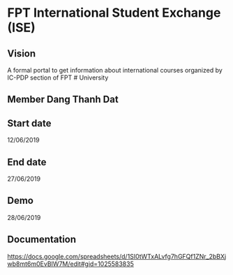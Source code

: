 # FPT International Student Exchange (ISE)
## Vision	               
A formal portal to get information about international courses organized by IC-PDP section of FPT # University
## Member	               Dang Thanh Dat
## Start date	       
12/06/2019
## End date	               
27/06/2019
## Demo	               
28/06/2019
## Documentation  
https://docs.google.com/spreadsheets/d/1SI0tWTxALvfg7hGFQf1ZNr_2bBXjwb8mt6m0EvBIW7M/edit#gid=1025583835
